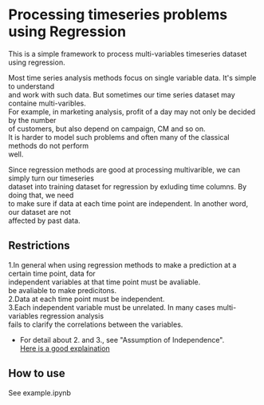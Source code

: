 # Processing timeseries problems using Regression
This is a simple framework to process multi-variables timeseries dataset using regression.<br>

Most time series analysis methods focus on single variable data. It's simple to understand<br>
and work with such data. But sometimes our time series dataset may containe multi-varibles.<br>
For example, in marketing analysis, profit of a day may not only be decided by the number<br>
of customers, but also depend on campaign, CM and so on.<br>
It is harder to model such problems and often many of the classical methods do not perform<br>
well.<br>

Since regression methods are good at processing multivarible, we can simply turn our timeseries<br>
dataset into training dataset for regression by exluding time columns. By doing that, we need<br>
to make sure if data at each time point are independent. In another word, our dataset are not<br>
affected by past data.<br>

## Restrictions
1.In general when using regression methods to make a prediction at a certain time point, data for<br>
independent variables at that time point must be avaliable.<br>
be avaliable to make predicitons.<br>
2.Data at each time point must be independent.<br>
3.Each independent variable must be unrelated. In many cases multi-variables regression analysis<br>
fails to clarify the correlations between the variables.<br>
* For detail about 2. and 3., see "Assumption of Independence".<br>
[Here is a good explaination](http://www.statisticshowto.com/assumption-of-independence/)

## How to use
See example.ipynb
